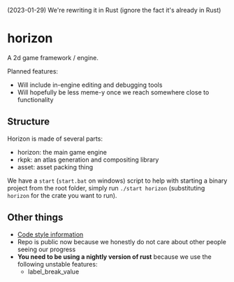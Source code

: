 (2023-01-29) We're rewriting it in Rust (ignore the fact it's already in Rust)

# horizon
A 2d game framework / engine.

Planned features:
- Will include in-engine editing and debugging tools
- Will hopefully be less meme-y once we reach somewhere close to functionality

## Structure
Horizon is made of several parts:
- horizon: the main game engine
- rkpk: an atlas generation and compositing library
- asset: asset packing thing

We have a `start` (`start.bat` on windows) script to help with starting a binary project from the root folder, simply run `./start horizon` (substituting `horizon` for the crate you want to run).

## Other things

- [Code style information](./style_guide.md)
- Repo is public now because we honestly do not care about other people seeing our progress
- **You need to be using a nightly version of rust** because we use the following unstable features:
  - label_break_value
